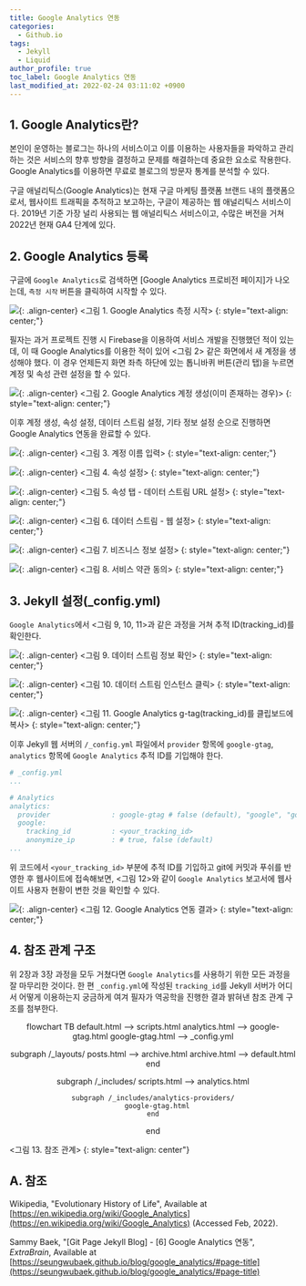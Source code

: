 ```yaml
---
title: Google Analytics 연동
categories:
  - Github.io
tags:
  - Jekyll
  - Liquid
author_profile: true
toc_label: Google Analytics 연동
last_modified_at: 2022-02-24 03:11:02 +0900
---
```

## 1. Google Analytics란?
본인이 운영하는 블로그는 하나의 서비스이고 이를 이용하는 사용자들을 파악하고 관리하는 것은 서비스의 향후 방향을 결정하고 문제를 해결하는데 중요한 요소로 작용한다. Google Analytics를 이용하면 무료로 블로그의 방문자 통계를 분석할 수 있다.

구글 애널리틱스(Google Analytics)는 현재 구글 마케팅 플랫폼 브랜드 내의 플랫폼으로서, 웹사이트 트래픽을 추적하고 보고하는, 구글이 제공하는 웹 애널리틱스 서비스이다. 2019년 기준 가장 널리 사용되는 웹 애널리틱스 서비스이고, 수많은 버전을 거쳐 2022년 현재 GA4 단계에 있다.

## 2. Google Analytics 등록
구글에 `Google Analytics`로 검색하면 [Google Analytics 프로비전 페이지]가 나오는데, `측정 시작` 버튼을 클릭하여 시작할 수 있다.

![](https://drive.google.com/uc?export=view&id=1QghcB7JMPJRoTBjI3s_BtLTjH98AAMeP){: .align-center}
<그림 1. Google Analytics 측정 시작>
{: style="text-align: center;"}

필자는 과거 프로젝트 진행 시 Firebase을 이용하여 서비스 개발을 진행했던 적이 있는데, 이 때 Google Analytics를 이용한 적이 있어 <그림 2> 같은 화면에서 새 계정을 생성해야 했다. 이 경우 언제든지 화면 좌측 하단에 있는 톱니바퀴 버튼(관리 탭)을 누르면 계정 및 속성 관련 설정을 할 수 있다.

![](https://drive.google.com/uc?export=view&id=1xUeDxo_IDNMfP3N867LrVzga-vZgHPCP){: .align-center}
<그림 2. Google Analytics 계정 생성(이미 존재하는 경우)>
{: style="text-align: center;"}

이후 계정 생성, 속성 설정, 데이터 스트림 설정, 기타 정보 설정 순으로 진행하면 Google Analytics 연동을 완료할 수 있다.

![](https://drive.google.com/uc?export=view&id=1_xh__elw0-XnPv-7iQ9Bi3qCFeWhBJ_-){: .align-center}
<그림 3. 계정 이름 입력>
{: style="text-align: center;"}

![](https://drive.google.com/uc?export=view&id=1DKmin3xsrg0NTdvknwYGGZE-YgjFUmfQ){: .align-center}
<그림 4. 속성 설정>
{: style="text-align: center;"}

![](https://drive.google.com/uc?export=view&id=1MN6OqcNe_Dpnn5fSjB_GLHS76UXR6O73){: .align-center}
<그림 5. 속성 탭 - 데이터 스트림 URL 설정>
{: style="text-align: center;"}

![](https://drive.google.com/uc?export=view&id=1RdsCR0H--QjJb1CcrDzT2o8HPOHWKYcP){: .align-center}
<그림 6. 데이터 스트림 - 웹 설정>
{: style="text-align: center;"}

![](https://drive.google.com/uc?export=view&id=1fTD02_8JbIhue0EvkbCjZd-v-73cKEoW){: .align-center}
<그림 7. 비즈니스 정보 설정>
{: style="text-align: center;"}

![](https://drive.google.com/uc?export=view&id=1qLGEhv1gVcBAVf3BtbzmwPDBIjoxq2-Z){: .align-center}
<그림 8. 서비스 약관 동의>
{: style="text-align: center;"}

## 3. Jekyll 설정(_config.yml)
`Google Analytics`에서 <그림 9, 10, 11>과 같은 과정을 거쳐 추적 ID(tracking_id)를 확인한다.

![](https://drive.google.com/uc?export=view&id=1IqSMvcAxLNi9sFtk3kUk93z3vFRQxbEX){: .align-center}
<그림 9. 데이터 스트림 정보 확인>
{: style="text-align: center;"}

![](https://drive.google.com/uc?export=view&id=1e3zm2PhtNnQxe-scZWUIBsUJUgrSkbJ2){: .align-center}
<그림 10. 데이터 스트림 인스턴스 클릭>
{: style="text-align: center;"}

![](https://drive.google.com/uc?export=view&id=1cMv7B5hw1e1VFhJCV_I3tPPCOm8wswmI){: .align-center}
<그림 11. Google Analytics g-tag(tracking_id)를 클립보드에 복사>
{: style="text-align: center;"}

이후 Jekyll 웹 서버의 `/_config.yml` 파일에서 `provider` 항목에 `google-gtag`, `analytics` 항목에 `Google Analytics` 추적 ID를 기입해야 한다.

```yml
# _config.yml
...

# Analytics
analytics:
  provider               : google-gtag # false (default), "google", "google-universal", "google-gtag", "custom"
  google:
    tracking_id          : <your_tracking_id>
    anonymize_ip         : # true, false (default)
...
```

위 코드에서 `<your_tracking_id>` 부분에 추적 ID를 기입하고 git에 커밋과 푸쉬를 반영한 후 웹사이트에 접속해보면, <그림 12>와 같이 `Google Analytics` 보고서에 웹사이트 사용자 현황이 변한 것을 확인할 수 있다.

![](https://drive.google.com/uc?export=view&id=1rV6ede-hRgYU3PeDVglyF5n_ypX2HdbF){: .align-center}
<그림 12. Google Analytics 연동 결과>
{: style="text-align: center;"}

## 4. 참조 관계 구조
위 2장과 3장 과정을 모두 거쳤다면 `Google Analytics`를 사용하기 위한 모든 과정을 잘 마무리한 것이다. 한 편 `_config.yml`에 작성된 `tracking_id`를 Jekyll 서버가 어디서 어떻게 이용하는지 궁금하게 여겨 필자가 역공학을 진행한 결과 밝혀낸 참조 관계 구조를 첨부한다.

<div class="mermaid" align="center">
flowchart TB
  default.html --> scripts.html
  analytics.html --> google-gtag.html
  google-gtag.html --> _config.yml

  subgraph /_layouts/
    posts.html --> archive.html
    archive.html --> default.html
  end

  subgraph /_includes/
    scripts.html --> analytics.html

    subgraph /_includes/analytics-providers/
      google-gtag.html
    end
  end
</div>
<그림 13. 참조 관계>
{: style="text-align: center"}


## A. 참조
Wikipedia, "Evolutionary History of Life", Available at [https://en.wikipedia.org/wiki/Google_Analytics](https://en.wikipedia.org/wiki/Google_Analytics) (Accessed Feb, 2022).

Sammy Baek, "[Git Page Jekyll Blog] - [6] Google Analytics 연동", *ExtraBrain*, Available at [https://seungwubaek.github.io/blog/google_analytics/#page-title](https://seungwubaek.github.io/blog/google_analytics/#page-title)